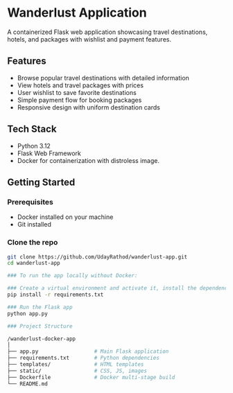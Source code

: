# Wanderlust Application

A containerized Flask web application showcasing travel destinations, hotels, and packages with wishlist and payment features.

## Features

- Browse popular travel destinations with detailed information  
- View hotels and travel packages with prices  
- User wishlist to save favorite destinations  
- Simple payment flow for booking packages  
- Responsive design with uniform destination cards  

## Tech Stack

- Python 3.12  
- Flask Web Framework  
- Docker for containerization with distroless image.

## Getting Started

### Prerequisites

- Docker installed on your machine  
- Git installed  

### Clone the repo

```bash
git clone https://github.com/UdayRathod/wanderlust-app.git
cd wanderlust-app

### To run the app locally without Docker:

### Create a virtual environment and activate it, install the dependencies
pip install -r requirements.txt

### Run the Flask app
python app.py

### Project Structure

/wanderlust-docker-app
│
├── app.py                  # Main Flask application
├── requirements.txt        # Python dependencies
├── templates/              # HTML templates
├── static/                 # CSS, JS, images
├── Dockerfile              # Docker multi-stage build
└── README.md